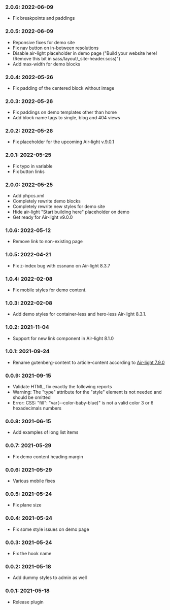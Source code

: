 ### 2.0.6: 2022-06-09

* Fix breakpoints and paddings

### 2.0.5: 2022-06-09

* Reponsive fixes for demo site
* Fix nav button on in-between resolutions
* Disable air-light placeholder in demo page ("Build your website here! (Remove this bit in sass/layout/_site-header.scss)")
* Add max-width for demo blocks

### 2.0.4: 2022-05-26

* Fix padding of the centered block without image

### 2.0.3: 2022-05-26

* Fix paddings on demo templates other than home
* Add block name tags to single, blog and 404 views

### 2.0.2: 2022-05-26

* Fix placeholder for the upcoming Air-light v.9.0.1

### 2.0.1: 2022-05-25

* Fix typo in variable
* Fix button links

### 2.0.0: 2022-05-25

* Add phpcs.xml
* Completely rewrite demo blocks
* Completely rewrite new styles for demo site
* Hide air-light "Start building here" placeholder on demo
* Get ready for Air-light v9.0.0

### 1.0.6: 2022-05-12

* Remove link to non-existing page

### 1.0.5: 2022-04-21

* Fix z-index bug with cssnano on Air-light 8.3.7

### 1.0.4: 2022-02-08

* Fix mobile styles for demo content.

### 1.0.3: 2022-02-08

* Add demo styles for container-less and hero-less Air-light 8.3.1.

### 1.0.2: 2021-11-04

* Support for new link component in Air-light 8.1.0

### 1.0.1: 2021-09-24

* Rename gutenberg-content to article-content according to [Air-light 7.9.0](https://github.com/digitoimistodude/air-light/releases/tag/7.9.0)

### 0.0.9: 2021-09-15

* Validate HTML, fix exactly the following reports
* Warning: The "type" attribute for the "style" element is not needed and should be omitted
* Error: CSS: "fill": "var(--color-baby-blue)" is not a valid color 3 or 6 hexadecimals numbers

### 0.0.8: 2021-06-15

* Add examples of long list items

### 0.0.7: 2021-05-29

* Fix demo content heading margin

### 0.0.6: 2021-05-29

* Various mobile fixes

### 0.0.5: 2021-05-24

* Fix plane size

### 0.0.4: 2021-05-24

* Fix some style issues on demo page

### 0.0.3: 2021-05-24

* Fix the hook name

### 0.0.2: 2021-05-18

* Add dummy styles to admin as well

### 0.0.1: 2021-05-18

* Release plugin
